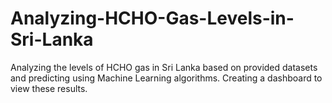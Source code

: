 # Analyzing-HCHO-Gas-Levels-in-Sri-Lanka
Analyzing the levels of HCHO gas in Sri Lanka based on provided datasets and predicting using Machine  Learning algorithms. Creating a dashboard to view these results.
